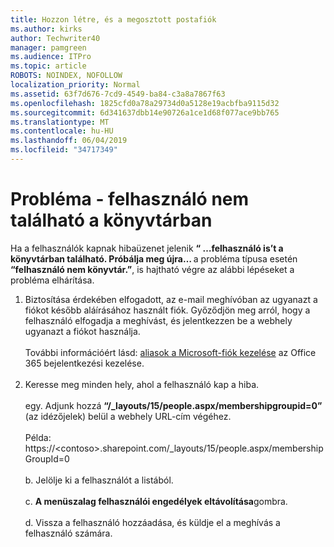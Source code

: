 ```yaml
---
title: Hozzon létre, és a megosztott postafiók
ms.author: kirks
author: Techwriter40
manager: pamgreen
ms.audience: ITPro
ms.topic: article
ROBOTS: NOINDEX, NOFOLLOW
localization_priority: Normal
ms.assetid: 63f7d676-7cd9-4549-ba84-c3a8a7867f63
ms.openlocfilehash: 1825cfd0a78a29734d0a5128e19acbfba9115d32
ms.sourcegitcommit: 6d341637dbb14e90726a1ce1d68f077ace9bb765
ms.translationtype: MT
ms.contentlocale: hu-HU
ms.lasthandoff: 06/04/2019
ms.locfileid: "34717349"
---
```

# <a name="troubleshoot-issue---user-not-found-in-directory"></a>Probléma - felhasználó nem található a könyvtárban

<p>Ha a felhasználók kapnak hibaüzenet jelenik <strong> &ldquo; &hellip;felhasználó is&rsquo;t a könyvtárban található. Próbálja meg újra&hellip; </strong> a probléma típusa esetén <strong> &ldquo;felhasználó nem könyvtár.&rdquo;</strong>, is hajtható végre az alábbi lépéseket a probléma elhárítása.</p> <ol> <li>Biztosítása érdekében elfogadott, az e-mail meghívóban az ugyanazt a fiókot később aláírásához használt fiók. Győződjön meg arról, hogy a felhasználó elfogadja a meghívást, és jelentkezzen be a webhely ugyanazt a fiókot használja. <br /><br />További információért lásd: <a href="https://support.microsoft.com/en-us/help/12407/microsoft-account-how-to-manage-aliases">aliasok a Microsoft-fiók kezelése</a> az Office 365 bejelentkezési kezelése. <br /><br /></li> <li>Keresse meg minden hely, ahol a felhasználó kap a hiba. <br /><br />egy. Adjunk hozzá <strong> &ldquo;/_layouts/15/people.aspx/membershipgroupid=0&rdquo; </strong> (az idézőjelek) belül a webhely URL-cím végéhez. <br /><br />Példa: https://&lt;contoso&gt;.sharepoint.com/_layouts/15/people.aspx/membershipGroupId=0 <br /><br />b. Jelölje ki a felhasználót a listából. <br /><br />c. <strong>A menüszalag felhasználói engedélyek eltávolítása</strong>gombra. <br /><br />d. Vissza a felhasználó hozzáadása, és küldje el a meghívás a felhasználó számára.</li> </ol>

